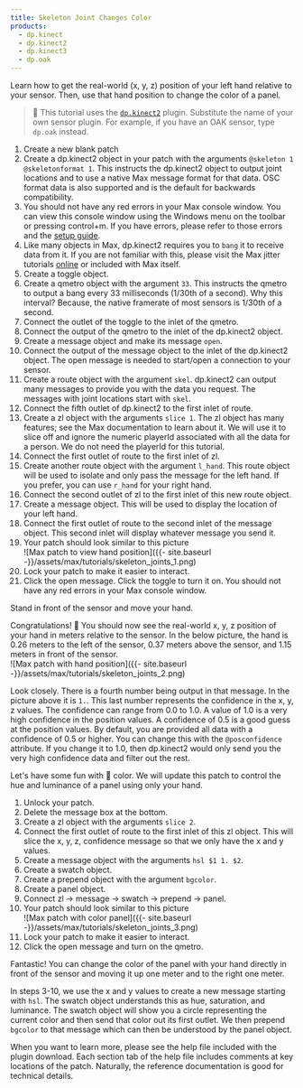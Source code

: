 ```yaml
---
title: Skeleton Joint Changes Color
products:
  - dp.kinect
  - dp.kinect2
  - dp.kinect3
  - dp.oak
---
```


Learn how to get the real-world (x, y, z) position
of your left hand relative to your sensor. Then, use that hand position
to change the color of a panel.

> :memo: This tutorial uses the [`dp.kinect2`](../../dp.kinect2/) plugin. Substitute the
> name of your own sensor plugin. For example, if you have an OAK sensor, type `dp.oak` instead.

1. Create a new blank patch
2. Create a dp.kinect2 object in your patch with the arguments `@skeleton 1 @skeletonformat 1`.
   This instructs the dp.kinect2 object to output joint locations and to use a native Max message
   format for that data. OSC format data is also supported and is the default for backwards
   compatibility.
3. You should not have any red errors in your Max console window. You can view this console window
   using the Windows menu on the toolbar or pressing control+m. If you have errors, please refer
   to those errors and the [setup guide](https://github.com/diablodale/dp.kinect2/wiki#setup-guide).
4. Like many objects in Max, dp.kinect2 requires you to `bang` it to receive data from it.
   If you are not familiar with this, please visit the Max jitter tutorials
   [online](https://docs.cycling74.com/max8/tutorials/jitindex) or included with Max itself.
5. Create a toggle object.
6. Create a qmetro object with the argument `33`. This instructs the qmetro to output a bang
   every 33 milliseconds (1/30th of a second). Why this interval? Because, the native framerate
   of most sensors is 1/30th of a second.
7. Connect the outlet of the toggle to the inlet of the qmetro.
8. Connect the output of the qmetro to the inlet of the dp.kinect2 object.
9. Create a message object and make its message `open`.
10. Connect the output of the message object to the inlet of the dp.kinect2 object.
    The open message is needed to start/open a connection to your sensor.
11. Create a route object with the argument `skel`. dp.kinect2 can output many messages
    to provide you with the data you request. The messages with joint locations start with `skel`.
12. Connect the fifth outlet of dp.kinect2 to the first inlet of route.
13. Create a zl object with the arguments `slice 1`. The zl object has many features; see the
    Max documentation to learn about it. We will use it to slice off and ignore the numeric playerId
    associated with all the data for a person. We do not need the playerId for this tutorial.
14. Connect the first outlet of route to the first inlet of zl.
15. Create another route object with the argument `l_hand`. This route object will be used
    to isolate and only pass the message for the left hand. If you prefer, you can
    use `r_hand` for your right hand.
16. Connect the second outlet of zl to the first inlet of this new route object.
17. Create a message object. This will be used to display the location of your left hand.
18. Connect the first outlet of route to the second inlet of the message object.
    This second inlet will display whatever message you send it.
19. Your patch should look similar to this picture  
    ![Max patch to view hand position]({{- site.baseurl -}}/assets/max/tutorials/skeleton_joints_1.png)
20. Lock your patch to make it easier to interact.
21. Click the open message. Click the toggle to turn it on. You should not have any red errors
    in your Max console window.

Stand in front of the sensor and move your hand.

Congratulations! :tada: You should now see the real-world x, y, z position of your hand in meters
relative to the sensor. In the below picture, the hand is 0.26 meters to the left of the
sensor, 0.37 meters above the sensor, and 1.15 meters in front of the sensor.  
![Max patch with hand position]({{- site.baseurl -}}/assets/max/tutorials/skeleton_joints_2.png)

Look closely. There is a fourth number being output in that message. In the picture above
it is `1.`. This last number represents the confidence in the x, y, z values. The confidence
can range from 0.0 to 1.0. A value of 1.0 is a very high confidence in the position values.
A confidence of 0.5 is a good guess at the position values. By default, you are provided
all data with a confidence of 0.5 or higher. You can change this with the
`@posconfidence` attribute. If you change it to 1.0, then dp.kinect2 would only send you
the very high confidence data and filter out the rest.

Let's have some fun with :art: color. We will update this patch to control the hue and
luminance of a panel using only your hand.

1. Unlock your patch.
2. Delete the message box at the bottom.
3. Create a zl object with the arguments `slice 2`.
4. Connect the first outlet of route to the first inlet of this zl object. This will slice
   the x, y, z, confidence message so that we only have the x and y values.
5. Create a message object with the arguments `hsl $1 1. $2`.
6. Create a swatch object.
7. Create a prepend object with the argument `bgcolor`.
8. Create a panel object.
9. Connect zl -> message -> swatch -> prepend -> panel.
10. Your patch should look similar to this picture  
    ![Max patch with color panel]({{- site.baseurl -}}/assets/max/tutorials/skeleton_joints_3.png)
11. Lock your patch to make it easier to interact.
12. Click the open message and turn on the qmetro.

Fantastic! You can change the color of the panel with your hand directly in front
of the sensor and moving it up one meter and to the right one meter.

In steps 3-10, we use the x and y values to create a new message starting with `hsl`.
The swatch object understands this as hue, saturation, and luminance. The swatch object
will show you a circle representing the current color and then send that color out its
first outlet. We then prepend `bgcolor` to that message which can then be understood
by the panel object.

When you want to learn more, please see the help file included with the plugin download.
Each section tab of the help file includes comments at key locations of the patch.
Naturally, the reference documentation is good for technical details.
